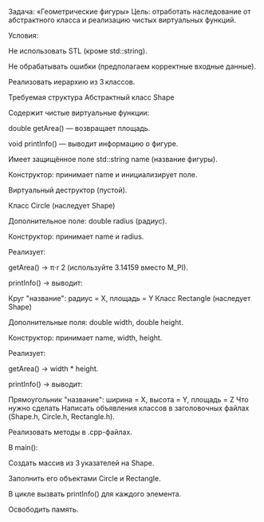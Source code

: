 Задача: «Геометрические фигуры»
Цель: отработать наследование от абстрактного класса и реализацию чистых виртуальных функций.

Условия:

Не использовать STL (кроме std::string).

Не обрабатывать ошибки (предполагаем корректные входные данные).

Реализовать иерархию из 3 классов.

Требуемая структура
Абстрактный класс Shape

Содержит чистые виртуальные функции:

double getArea() — возвращает площадь.

void printInfo() — выводит информацию о фигуре.

Имеет защищённое поле std::string name (название фигуры).

Конструктор: принимает name и инициализирует поле.

Виртуальный деструктор (пустой).

Класс Circle (наследует Shape)

Дополнительное поле: double radius (радиус).

Конструктор: принимает name и radius.

Реализует:

getArea() → π⋅r 
2
  (используйте 3.14159 вместо M_PI).

printInfo() → выводит:

Круг "название": радиус = X, площадь = Y
Класс Rectangle (наследует Shape)

Дополнительные поля: double width, double height.

Конструктор: принимает name, width, height.

Реализует:

getArea() → width * height.

printInfo() → выводит:

Прямоугольник "название": ширина = X, высота = Y, площадь = Z
Что нужно сделать
Написать объявления классов в заголовочных файлах (Shape.h, Circle.h, Rectangle.h).

Реализовать методы в .cpp-файлах.

В main():

Создать массив из 3 указателей на Shape.

Заполнить его объектами Circle и Rectangle.

В цикле вызвать printInfo() для каждого элемента.

Освободить память.
